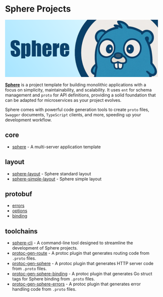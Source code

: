 # Sphere Projects

[![](./social_preview.png)](https://github.com/go-sphere/sphere)

[**Sphere**](https://github.com/go-sphere/sphere) is a project template for building monolithic applications with a focus on simplicity, maintainability, and scalability. It uses `ent` for schema management and `proto` for API definitions, providing a solid foundation that can be adapted for microservices as your project evolves.

Sphere comes with powerful code generation tools to create `proto` files, `Swagger` documents, `TypeScript` clients, and
more, speeding up your development workflow.

## core
- [sphere](https://github.com/go-sphere/sphere) - A multi-server application template

## layout
- [sphere-layout](https://github.com/go-sphere/sphere-layout) - Sphere standard layout
- [sphere-simple-layout](https://github.com/go-sphere/sphere-simple-layout) - Sphere simple layout

## protobuf
- [errors](https://buf.build/go-sphere/errors)
- [options](https://buf.build/go-sphere/options)
- [binding](https://buf.build/go-sphere/binding)

## toolchains
- [sphere-cli](https://github.com/go-sphere/sphere-cli) - A command-line tool designed to streamline the development of Sphere projects.
- [protoc-gen-route](https://github.com/go-sphere/protoc-gen-route) - A protoc plugin that generates routing code from `.proto` files.
- [protoc-gen-sphere](https://github.com/go-sphere/protoc-gen-sphere) - A protoc plugin that generates HTTP server code from `.proto` files.
- [protoc-gen-sphere-binding](https://github.com/go-sphere/protoc-gen-sphere-binding) - A protoc plugin that generates Go struct tags for Sphere binding from `.proto` files.
- [protoc-gen-sphere-errors](https://github.com/go-sphere/protoc-gen-sphere-errors) - A protoc plugin that generates error handling code from `.proto` files.
